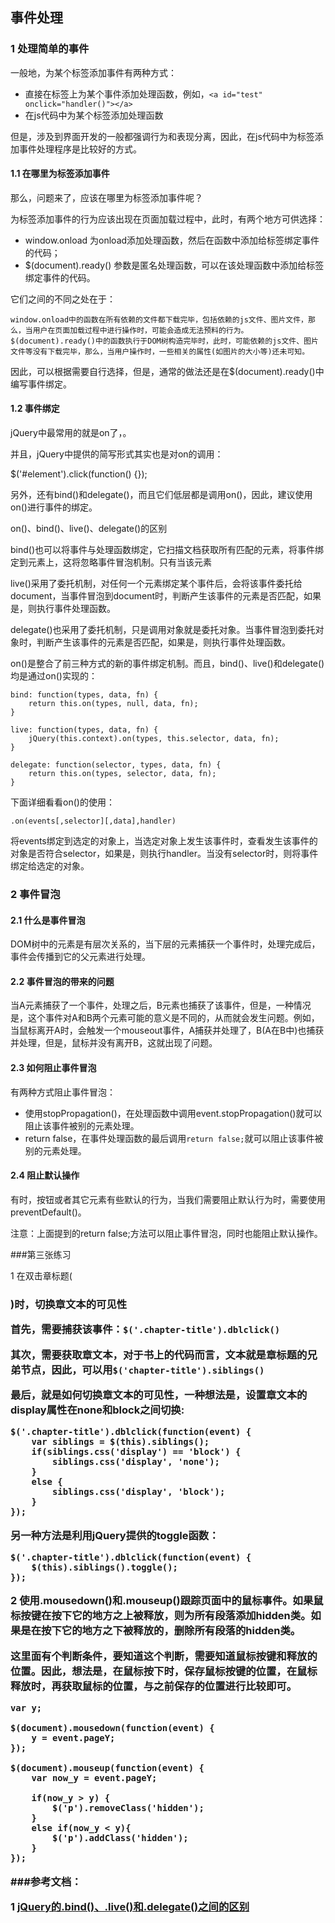 ## 事件处理

### 1 处理简单的事件

一般地，为某个标签添加事件有两种方式：

* 直接在标签上为某个事件添加处理函数，例如，`<a id="test" onclick="handler()"></a>`
* 在js代码中为某个标签添加处理函数

但是，涉及到界面开发的一般都强调行为和表现分离，因此，在js代码中为标签添加事件处理程序是比较好的方式。

#### 1.1 在哪里为标签添加事件

那么，问题来了，应该在哪里为标签添加事件呢？

为标签添加事件的行为应该出现在页面加载过程中，此时，有两个地方可供选择：

* window.onload 为onload添加处理函数，然后在函数中添加给标签绑定事件的代码；
* $(document).ready() 参数是匿名处理函数，可以在该处理函数中添加给标签绑定事件的代码。

它们之间的不同之处在于：

```
window.onload中的函数在所有依赖的文件都下载完毕，包括依赖的js文件、图片文件，那么，当用户在页面加载过程中进行操作时，可能会造成无法预料的行为。
$(document).ready()中的函数执行于DOM树构造完毕时，此时，可能依赖的js文件、图片文件等没有下载完毕，那么，当用户操作时，一些相关的属性(如图片的大小等)还未可知。
```

因此，可以根据需要自行选择，但是，通常的做法还是在$(document).ready()中编写事件绑定。

#### 1.2 事件绑定

jQuery中最常用的就是on了，。

并且，jQuery中提供的简写形式其实也是对on的调用：

$('#element').click(function() {});

另外，还有bind()和delegate()，而且它们低层都是调用on()，因此，建议使用on()进行事件的绑定。

on()、bind()、live()、delegate()的区别

bind()也可以将事件与处理函数绑定，它扫描文档获取所有匹配的元素，将事件绑定到元素上，这将忽略事件冒泡机制。只有当该元素

live()采用了委托机制，对任何一个元素绑定某个事件后，会将该事件委托给document，当事件冒泡到document时，判断产生该事件的元素是否匹配，如果是，则执行事件处理函数。

delegate()也采用了委托机制，只是调用对象就是委托对象。当事件冒泡到委托对象时，判断产生该事件的元素是否匹配，如果是，则执行事件处理函数。

on()是整合了前三种方式的新的事件绑定机制。而且，bind()、live()和delegate()均是通过on()实现的：

```jQuery
bind: function(types, data, fn) {
	return this.on(types, null, data, fn);
}

live: function(types, data, fn) {
	jQuery(this.context).on(types, this.selector, data, fn);
}

delegate: function(selector, types, data, fn) {
	return this.on(types, selector, data, fn);
}
```

下面详细看看on()的使用：

```jQuery
.on(events[,selector][,data],handler)
```

将events绑定到选定的对象上，当选定对象上发生该事件时，查看发生该事件的对象是否符合selector，如果是，则执行handler。当没有selector时，则将事件绑定给选定的对象。

### 2 事件冒泡

#### 2.1 什么是事件冒泡

DOM树中的元素是有层次关系的，当下层的元素捕获一个事件时，处理完成后，事件会传播到它的父元素进行处理。

#### 2.2 事件冒泡的带来的问题

当A元素捕获了一个事件，处理之后，B元素也捕获了该事件，但是，一种情况是，这个事件对A和B两个元素可能的意义是不同的，从而就会发生问题。例如，当鼠标离开A时，会触发一个mouseout事件，A捕获并处理了，B(A在B中)也捕获并处理，但是，鼠标并没有离开B，这就出现了问题。

#### 2.3 如何阻止事件冒泡

有两种方式阻止事件冒泡：

* 使用stopPropagation()，在处理函数中调用event.stopPropagation()就可以阻止该事件被别的元素处理。
* return false，在事件处理函数的最后调用`return false;`就可以阻止该事件被别的元素处理。

#### 2.4 阻止默认操作

有时，按钮或者其它元素有些默认的行为，当我们需要阻止默认行为时，需要使用preventDefault()。

注意：上面提到的return false;方法可以阻止事件冒泡，同时也能阻止默认操作。

###第三张练习

1 在双击章标题(<h3 class="chapter-title">)时，切换章文本的可见性

首先，需要捕获该事件：`$('.chapter-title').dblclick()`

其次，需要获取章文本，对于书上的代码而言，文本就是章标题的兄弟节点，因此，可以用`$('chapter-title').siblings()`

最后，就是如何切换章文本的可见性，一种想法是，设置章文本的display属性在none和block之间切换:

```jQuery
$('.chapter-title').dblclick(function(event) {
	var siblings = $(this).siblings();
	if(siblings.css('display') == 'block') {
	    siblings.css('display', 'none');
	}
	else {
	    siblings.css('display', 'block');
	}
});
```

另一种方法是利用jQuery提供的toggle函数：

```jQuery
$('.chapter-title').dblclick(function(event) {
	$(this).siblings().toggle();
});
```

2 使用.mousedown()和.mouseup()跟踪页面中的鼠标事件。如果鼠标按键在按下它的地方之上被释放，则为所有段落添加hidden类。如果是在按下它的地方之下被释放的，删除所有段落的hidden类。

这里面有个判断条件，要知道这个判断，需要知道鼠标按键和释放的位置。因此，想法是，在鼠标按下时，保存鼠标按键的位置，在鼠标释放时，再获取鼠标的位置，与之前保存的位置进行比较即可。

```jQuery
var y;

$(document).mousedown(function(event) {
	y = event.pageY;
});

$(document).mouseup(function(event) {
	var now_y = event.pageY;

	if(now_y > y) {
		$('p').removeClass('hidden');
	}
	else if(now_y < y){
		$('p').addClass('hidden');
	}
});
```

###参考文档：

1 [jQuery的.bind()、.live()和.delegate()之间的区别](http://article.yeeyan.org/view/213582/179910)